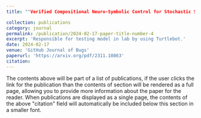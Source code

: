 ```yaml
---
title: ""Verified Compositional Neuro-Symbolic Control for Stochastic Systems with Temporal Logic Tasks"

collection: publications
category: journal
permalink: /publication/2024-02-17-paper-title-number-4
excerpt: 'Responsible for testing model in lab by using Turtlebot.'
date: 2024-02-17
venue: 'GitHub Journal of Bugs'
paperurl: 'https://arxiv.org/pdf/2311.10863'
citation: 
---
```


The contents above will be part of a list of publications, if the user clicks the link for the publication than the contents of section will be rendered as a full page, allowing you to provide more information about the paper for the reader. When publications are displayed as a single page, the contents of the above "citation" field will automatically be included below this section in a smaller font.
